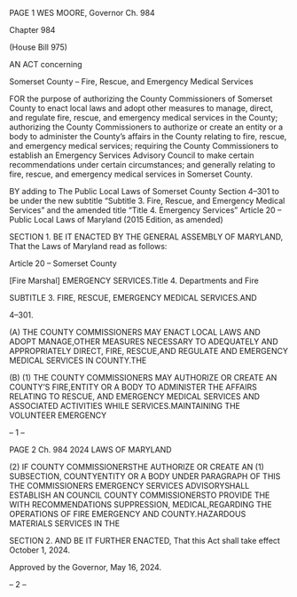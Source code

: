 PAGE 1
WES MOORE, Governor Ch. 984

Chapter 984

(House Bill 975)

AN ACT concerning

Somerset County – Fire, Rescue, and Emergency Medical Services

FOR the purpose of authorizing the County Commissioners of Somerset County to enact
local laws and adopt other measures to manage, direct, and regulate fire, rescue, and
emergency medical services in the County; authorizing the County Commissioners
to authorize or create an entity or a body to administer the County’s affairs in the
County relating to fire, rescue, and emergency medical services; requiring the
County Commissioners to establish an Emergency Services Advisory Council to
make certain recommendations under certain circumstances; and generally relating
to fire, rescue, and emergency medical services in Somerset County.

BY adding to
The Public Local Laws of Somerset County
Section 4–301 to be under the new subtitle “Subtitle 3. Fire, Rescue, and Emergency
Medical Services” and the amended title “Title 4. Emergency Services”
Article 20 – Public Local Laws of Maryland
(2015 Edition, as amended)

SECTION 1. BE IT ENACTED BY THE GENERAL ASSEMBLY OF MARYLAND,
That the Laws of Maryland read as follows:

Article 20 – Somerset County

[Fire Marshal] EMERGENCY SERVICES.Title 4. Departments and Fire

SUBTITLE 3. FIRE, RESCUE, EMERGENCY MEDICAL SERVICES.AND

4–301.

(A) THE COUNTY COMMISSIONERS MAY ENACT LOCAL LAWS AND ADOPT
MANAGE,OTHER MEASURES NECESSARY TO ADEQUATELY AND APPROPRIATELY
DIRECT, FIRE, RESCUE,AND REGULATE AND EMERGENCY MEDICAL SERVICES IN
COUNTY.THE

(B) (1) THE COUNTY COMMISSIONERS MAY AUTHORIZE OR CREATE AN
COUNTY’S FIRE,ENTITY OR A BODY TO ADMINISTER THE AFFAIRS RELATING TO
RESCUE, AND EMERGENCY MEDICAL SERVICES AND ASSOCIATED ACTIVITIES WHILE
SERVICES.MAINTAINING THE VOLUNTEER EMERGENCY

– 1 –

PAGE 2
Ch. 984 2024 LAWS OF MARYLAND

(2) IF COUNTY COMMISSIONERSTHE AUTHORIZE OR CREATE AN
(1) SUBSECTION, COUNTYENTITY OR A BODY UNDER PARAGRAPH OF THIS THE
COMMISSIONERS EMERGENCY SERVICES ADVISORYSHALL ESTABLISH AN
COUNCIL COUNTY COMMISSIONERSTO PROVIDE THE WITH RECOMMENDATIONS
SUPPRESSION, MEDICAL,REGARDING THE OPERATIONS OF FIRE EMERGENCY AND
COUNTY.HAZARDOUS MATERIALS SERVICES IN THE

SECTION 2. AND BE IT FURTHER ENACTED, That this Act shall take effect
October 1, 2024.

Approved by the Governor, May 16, 2024.

– 2 –